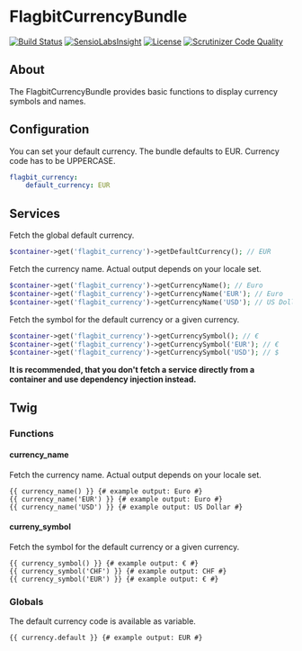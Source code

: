 # FlagbitCurrencyBundle

[![Build Status](https://travis-ci.org/Flagbit/FlagbitCurrencyBundle.svg?branch=master)](https://travis-ci.org/Flagbit/FlagbitCurrencyBundle) [![SensioLabsInsight](https://insight.sensiolabs.com/projects/edbcef66-5dcf-41da-a222-d92814650c2a/mini.png)](https://insight.sensiolabs.com/projects/edbcef66-5dcf-41da-a222-d92814650c2a) [![License](https://poser.pugx.org/flagbit/currency-bundle/license)](https://packagist.org/packages/flagbit/currency-bundle) [![Scrutinizer Code Quality](https://scrutinizer-ci.com/g/Flagbit/FlagbitCurrencyBundle/badges/quality-score.png?b=master)](https://scrutinizer-ci.com/g/Flagbit/FlagbitCurrencyBundle/?branch=master)

## About

The FlagbitCurrencyBundle provides basic functions to display currency symbols and names.

## Configuration

You can set your default currency. The bundle defaults to EUR. Currency code has to be UPPERCASE.

```yaml
flagbit_currency:
    default_currency: EUR
```

## Services

Fetch the global default currency.

```php
$container->get('flagbit_currency')->getDefaultCurrency(); // EUR
```

Fetch the currency name. Actual output depends on your locale set.

```php
$container->get('flagbit_currency')->getCurrencyName(); // Euro
$container->get('flagbit_currency')->getCurrencyName('EUR'); // Euro
$container->get('flagbit_currency')->getCurrencyName('USD'); // US Dollar
```

Fetch the symbol for the default currency or a given currency.

```php
$container->get('flagbit_currency')->getCurrencySymbol(); // €
$container->get('flagbit_currency')->getCurrencySymbol('EUR'); // €
$container->get('flagbit_currency')->getCurrencySymbol('USD'); // $
```

**It is recommended, that you don't fetch a service directly from a container and use
dependency injection instead.**

## Twig

### Functions

#### currency_name

Fetch the currency name. Actual output depends on your locale set.

```twig
{{ currency_name() }} {# example output: Euro #}
{{ currency_name('EUR') }} {# example output: Euro #}
{{ currency_name('USD') }} {# example output: US Dollar #}
```

#### curreny_symbol

Fetch the symbol for the default currency or a given currency.

```twig
{{ currency_symbol() }} {# example output: € #}
{{ currency_symbol('CHF') }} {# example output: CHF #}
{{ currency_symbol('EUR') }} {# example output: € #}
```

### Globals

The default currency code is available as variable.

```twig
{{ currency.default }} {# example output: EUR #}
```
